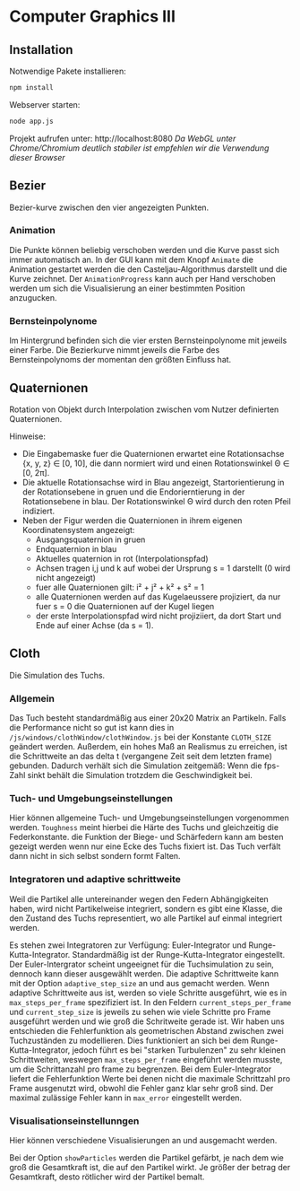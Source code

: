 # Computer Graphics III

## Installation

Notwendige Pakete installieren:

``` bash
npm install
```

Webserver starten:

``` bash
node app.js
```

Projekt aufrufen unter: http://localhost:8080
*Da WebGL unter Chrome/Chromium deutlich stabiler ist empfehlen wir die Verwendung dieser Browser*

## Bezier

Bezier-kurve zwischen den vier angezeigten Punkten.

### Animation

Die Punkte können beliebig verschoben werden und die Kurve passt sich immer automatisch an.
In der GUI kann mit dem Knopf `Animate` die Animation gestartet werden die den Casteljau-Algorithmus darstellt und die Kurve zeichnet. Der `AnimationProgress` kann auch per Hand verschoben werden um sich die Visualisierung an einer bestimmten Position anzugucken.

### Bernsteinpolynome

Im Hintergrund befinden sich die vier ersten Bernsteinpolynome mit jeweils einer Farbe. Die Bezierkurve nimmt jeweils die Farbe des Bernsteinpolynoms der momentan den größten Einfluss hat.

## Quaternionen

Rotation von Objekt durch Interpolation zwischen vom Nutzer definierten Quaternionen.

Hinweise:

- Die Eingabemaske fuer die Quaternionen erwartet eine Rotationsachse {x, y, z} ∈ [0, 10], die dann normiert wird und einen Rotationswinkel Θ ∈ [0, 2π].
- Die aktuelle Rotationsachse wird in Blau angezeigt, Startorientierung in der Rotationsebene in gruen und die Endorierntierung in der Rotationsebene in blau. Der Rotationswinkel Θ wird durch den roten Pfeil indiziert.
- Neben der Figur werden die Quaternionen in ihrem eigenen Koordinatensystem angezeigt:
  - Ausgangsquaternion in gruen
  - Endquaternion in blau
  - Aktuelles quaternion in rot (Interpolationspfad)
  - Achsen tragen i,j und k auf wobei der Ursprung s = 1 darstellt (0 wird nicht angezeigt)
  - fuer alle Quaternionen gilt: i² + j² + k² + s² = 1
  - alle Quaternionen werden auf das Kugelaeussere projiziert, da nur fuer s = 0 die Quaternionen auf der Kugel liegen
  - der erste Interpolationspfad wird nicht projiziiert, da dort Start und Ende auf einer Achse (da s = 1).

## Cloth

Die Simulation des Tuchs.

### Allgemein

Das Tuch besteht standardmäßig aus einer 20x20 Matrix an Partikeln. Falls die Performance nicht so gut ist kann dies in `/js/windows/clothWindow/clothWindow.js` bei der Konstante `CLOTH_SIZE` geändert werden. Außerdem, ein hohes Maß an Realismus zu erreichen, ist die Schrittweite an das delta t (vergangene Zeit seit dem letzten frame) gebunden. Dadurch verhält sich die Simulation zeitgemäß: Wenn die fps-Zahl sinkt behält die Simulation trotzdem die Geschwindigkeit bei.

### Tuch- und Umgebungseinstellungen

Hier können allgemeine Tuch- und Umgebungseinstellungen vorgenommen werden. `Toughness` meint hierbei die Härte des Tuchs und gleichzeitig die Federkonstante. die Funktion der Biege- und Schärfedern kann am besten gezeigt werden wenn nur eine Ecke des Tuchs fixiert ist. Das Tuch verfält dann nicht in sich selbst sondern formt Falten.

### Integratoren und adaptive schrittweite

Weil die Partikel alle untereinander wegen den Federn Abhängigkeiten haben, wird nicht Partikelweise integriert, sondern es gibt eine Klasse, die den Zustand des Tuchs representiert, wo alle Partikel auf einmal integriert werden.

Es stehen zwei Integratoren zur Verfügung: Euler-Integrator und Runge-Kutta-Integrator. Standardmäßig ist der Runge-Kutta-Integrator eingestellt. Der Euler-Intergrator scheint ungeeignet für die Tuchsimulation zu sein, dennoch kann dieser ausgewählt werden. Die adaptive Schrittweite kann mit der Option `adaptive_step_size` an und aus gemacht werden. Wenn adaptive Schrittweite aus ist, werden so viele Schritte ausgeführt, wie es in `max_steps_per_frame` spezifiziert ist. In den Feldern `current_steps_per_frame` und `current_step_size` is jeweils zu sehen wie viele Schritte pro Frame ausgeführt werden und wie groß die Schritweite gerade ist. Wir haben uns entschieden die Fehlerfunktion als geometrischen Abstand zwischen zwei Tuchzuständen zu modellieren. Dies funktioniert an sich bei dem Runge-Kutta-Integrator, jedoch führt es bei "starken Turbulenzen" zu sehr kleinen Schrittweiten, weswegen `max_steps_per_frame` eingeführt werden musste, um die Schrittanzahl pro frame zu begrenzen. Bei dem Euler-Integrator liefert die Fehlerfunktion Werte bei denen nicht die maximale Schrittzahl pro Frame ausgenutzt wird, obwohl die Fehler ganz klar sehr groß sind. Der maximal zulässige Fehler kann in `max_error` eingestellt werden.

### Visualisationseinstellunngen
Hier können verschiedene Visualisierungen an und ausgemacht werden.

Bei der Option `showParticles` werden die Partikel gefärbt, je nach dem wie groß die Gesamtkraft ist, die auf den Partikel wirkt. Je größer der betrag der Gesamtkraft, desto rötlicher wird der Partikel bemalt.
